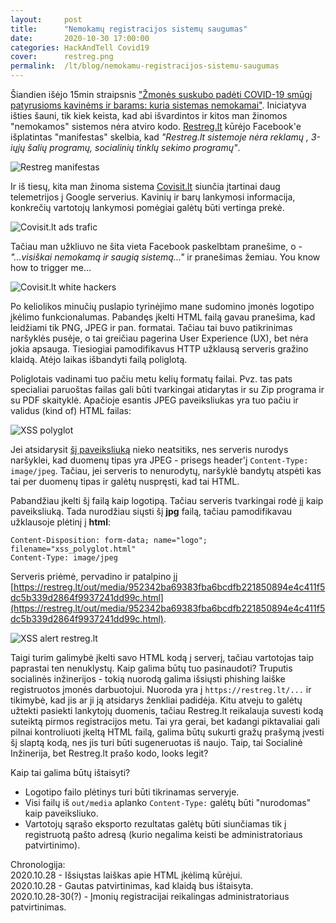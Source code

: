 ```yaml
---
layout:     post
title:      "Nemokamų registracijos sistemų saugumas"
date:       2020-10-30 17:00:00
categories: HackAndTell Covid19
cover:      restreg.png
permalink:  /lt/blog/nemokamu-registracijos-sistemu-saugumas
---
```

Šiandien išėjo 15min straipsnis ["Žmonės suskubo padėti COVID-19 smūgį patyrusioms kavinėms ir barams: kuria sistemas nemokamai"](https://www.15min.lt/verslas/naujiena/bendroves/zmones-suskubo-padeti-covid-19-smugi-patyrusioms-kavinems-ir-barams-kuria-sistemas-nemokamai-663-1399998). Iniciatyva išties šauni, tik kiek keista, kad abi išvardintos ir kitos man žinomos "nemokamos" sistemos nėra atviro kodo. [Restreg.lt](https://restreg.lt) kūrėjo Facebook'e išplatintas "manifestas" skelbia, kad *"Restreg.lt sistemoje nėra reklamų , 3-iųjų šalių programų, socialinių tinklų sekimo programų"*.

![Restreg manifestas](restreg_fb.PNG)

Ir iš tiesų, kita man žinoma sistema [Covisit.lt](https://covisit.lt) siunčia įtartinai daug telemetrijos į Google serverius. Kavinių ir barų lankymosi informacija, konkrečių vartotojų lankymosi pomėgiai galėtų būti vertinga prekė.

![Covisit.lt ads trafic](covisit_ads.png)

Tačiau man užkliuvo ne šita vieta Facebook paskelbtam pranešime, o - *"...visiškai nemokamą ir saugią sistemą..."* ir pranešimas žemiau. You know how to trigger me...

![Covisit.lt white hackers](restreg_whitehackers.png)

Po keliolikos minučių puslapio tyrinėjimo mane sudomino įmonės logotipo įkėlimo funkcionalumas. Pabandęs įkelti HTML failą gavau pranešima, kad leidžiami tik PNG, JPEG ir pan. formatai. Tačiau tai buvo patikrinimas naršyklės pusėje, o tai greičiau pagerina User Experience (UX), bet nėra jokia apsauga. Tiesiogiai pamodifikavus HTTP užklausą serveris gražino klaidą. Atėjo laikas išbandyti failą poliglotą.

Poliglotais vadinami tuo pačiu metu kelių formatų failai. Pvz. tas pats specialiai paruoštas failas gali būti tvarkingai atidarytas ir su Zip programa ir su PDF skaityklė. Apačioje esantis JPEG paveiksliukas yra tuo pačiu ir validus (kind of) HTML failas:

![XSS polyglot](xss_polyglot.jpg)

Jei atsidarysit [šį paveiksliuką](xss_polyglot.jpg) nieko neatsitiks, nes serveris nurodys naršyklei, kad duomenų tipas yra JPEG - prisegs header'į `Content-Type: image/jpeg`. Tačiau, jei serveris to nenurodytų, naršyklė bandytų atspėti kas tai per duomenų tipas ir galėtų nuspręsti, kad tai HTML.

Pabandžiau įkelti šį failą kaip logotipą. Tačiau serveris tvarkingai rodė jį kaip paveiksliuką. Tada nurodžiau siųsti šį **jpg** failą, tačiau pamodifikavau užklausoje  plėtinį į **html**:
```
Content-Disposition: form-data; name="logo"; filename="xss_polyglot.html"
Content-Type: image/jpeg
```

Serveris priėmė, pervadino ir patalpino jį [https://restreg.lt/out/media/952342ba69383fba6bcdfb221850894e4c411f5dc5b339d2864f9937241dd99c.html](https://restreg.lt/out/media/952342ba69383fba6bcdfb221850894e4c411f5dc5b339d2864f9937241dd99c.html).

![XSS alert restreg.lt](restreg.png)

Taigi turim galimybė įkelti savo HTML kodą į serverį, tačiau vartotojas taip paprastai ten nenuklystų. Kaip galima būtų tuo pasinaudoti? Truputis socialinės inžinerijos - tokią nuorodą galima išsiųsti phishing laiške registruotos įmonės darbuotojui. Nuoroda yra į `https://restreg.lt/...` ir tikimybė, kad jis ar ji ją atsidarys ženkliai padidėja. Kitu atveju to galėtų užtekti pasiekti lankytojų duomenis, tačiau Restreg.lt reikalauja suvesti kodą suteiktą pirmos registracijos metu. Tai yra gerai, bet kadangi piktavaliai gali pilnai kontroliuoti įkeltą HTML failą, galima būtų sukurti gražų prašymą įvesti šį slaptą kodą, nes jis turi būti sugeneruotas iš naujo. Taip, tai Socialinė Inžinerija, bet Restreg.lt prašo kodo, looks legit?

Kaip tai galima būtų ištaisyti?
- Logotipo failo plėtinys turi būti tikrinamas serveryje.
- Visi failų iš `out/media` aplanko `Content-Type:` galėtų būti "nurodomas" kaip paveiksliuko.
- Vartotojų sąrašo eksporto rezultatas galėtų būti siunčiamas tik į registruotą pašto adresą (kurio negalima keisti be administratoriaus patvirtinimo).

Chronologija:  
2020.10.28 - Išsiųstas laiškas apie HTML įkėlimą kūrėjui.  
2020.10.28 - Gautas patvirtinimas, kad klaidą bus ištaisyta.  
2020.10.28-30(?) - Įmonių registracijai reikalingas administratoriaus patvirtinimas.
